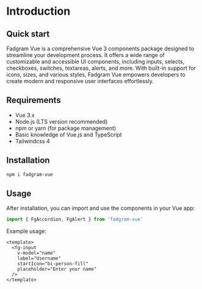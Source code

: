 # Introduction

## Quick start

Fadgram Vue is a comprehensive Vue 3 components package designed to streamline your development process. It offers a wide range of customizable and accessible UI components, including inputs, selects, checkboxes, switches, textareas, alerts, and more. With built-in support for icons, sizes, and various styles, Fadgram Vue empowers developers to create modern and responsive user interfaces effortlessly.

## Requirements

- Vue 3.x
- Node.js (LTS version recommended)
- npm or yarn (for package management)
- Basic knowledge of Vue.js and TypeScript
- Tailwindcss 4

## Installation

```bash
npm i fadgram-vue
```

## Usage

After installation, you can import and use the components in your Vue app:

```ts
import { FgAccordion, FgAlert } from 'fadgram-vue'
```

Example usage:

```vue
<template>
  <fg-input
    v-model="name"
    label="Username"
    startIcon="bi-person-fill"
    placeholder="Enter your name"
  />
</template>
```
